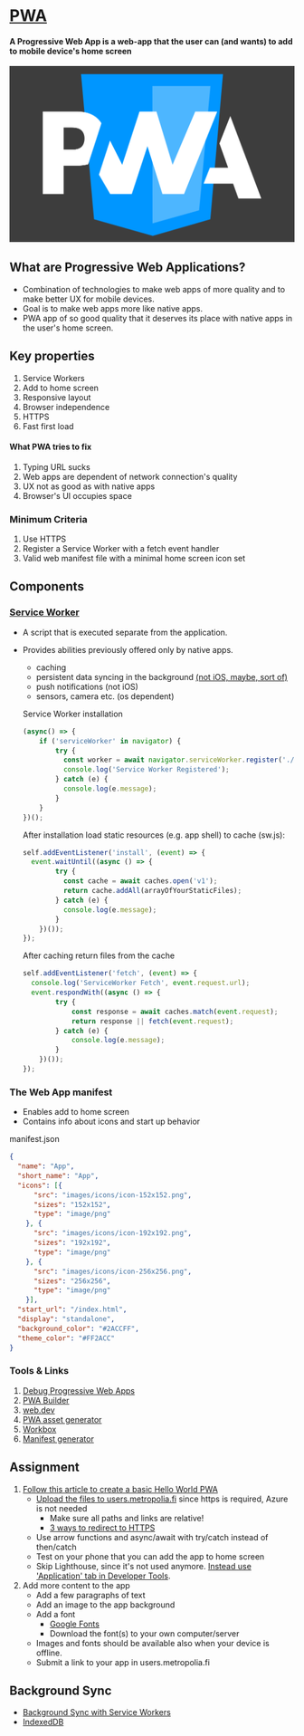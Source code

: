 # [PWA](https://developer.mozilla.org/en-US/docs/Web/Progressive_web_apps)
#### A Progressive Web App is a web-app that the user can (and wants) to add to mobile device's home screen
![PWA](images/pwa.png)

## What are Progressive Web Applications?
* Combination of technologies to make web apps of more quality and to make better UX for mobile devices.
* Goal is to make web apps more like native apps.
* PWA app of so good quality that it deserves its place with native apps in the user's home screen.

## Key properties
1. Service Workers
2. Add to home screen
3. Responsive layout
4. Browser independence
5. HTTPS
6. Fast first load

#### What PWA tries to fix
1. Typing URL sucks
2. Web apps are dependent of network connection's quality
3. UX not as good as with native apps
4. Browser's UI occupies space

### Minimum Criteria
1. Use HTTPS
2. Register a Service Worker with a fetch event handler
3. Valid web manifest file with a minimal home screen icon set

## Components

### [Service Worker](https://developer.mozilla.org/en-US/docs/Web/API/Service_Worker_API)
* A script that is executed separate from the application.
* Provides abilities previously offered only by native apps.
  * caching
  * persistent data syncing in the background [(not iOS, maybe, sort of)](https://medium.com/@firt/iphone-11-ipados-and-ios-13-for-pwas-and-web-development-5d5d9071cc49)
  * push notifications (not iOS)
  * sensors, camera etc. (os dependent)
  
  Service Worker installation
  ```javascript
  (async() => {
      if ('serviceWorker' in navigator) {
          try {
            const worker = await navigator.serviceWorker.register('./sw.js');
            console.log('Service Worker Registered');
          } catch (e) {
            console.log(e.message);
          }
      }
  })();
  ```
  
  After installation load static resources (e.g. app shell) to cache (sw.js):
  ```javascript
  self.addEventListener('install', (event) => {
    event.waitUntil((async () => {
          try {
            const cache = await caches.open('v1');
            return cache.addAll(arrayOfYourStaticFiles);
          } catch (e) {
            console.log(e.message);
          }
      })());
  });
  ```
  After caching return files from the cache
  ```javascript
  self.addEventListener('fetch', (event) => {
    console.log('ServiceWorker Fetch', event.request.url);
    event.respondWith((async () => {
          try {
              const response = await caches.match(event.request);
              return response || fetch(event.request);
          } catch (e) {
              console.log(e.message);
          }
      })());
  });
  ``` 
 
### The Web App manifest
* Enables add to home screen
* Contains info about icons and start up behavior

manifest.json
```json
{
  "name": "App",
  "short_name": "App",
  "icons": [{
      "src": "images/icons/icon-152x152.png",
      "sizes": "152x152",
      "type": "image/png"
    }, {
      "src": "images/icons/icon-192x192.png",
      "sizes": "192x192",
      "type": "image/png"
    }, {
      "src": "images/icons/icon-256x256.png",
      "sizes": "256x256",
      "type": "image/png"
    }],
  "start_url": "/index.html",
  "display": "standalone",
  "background_color": "#2ACCFF",
  "theme_color": "#FF2ACC"
}
```

### Tools & Links
1. [Debug Progressive Web Apps](https://developer.chrome.com/docs/devtools/progressive-web-apps)
2. [PWA Builder](https://www.pwabuilder.com/)
3. [web.dev](https://web.dev/progressive-web-apps/)
4. [PWA asset generator](https://www.npmjs.com/package/pwa-asset-generator)
5. [Workbox](https://developer.chrome.com/docs/workbox/)
6. [Manifest generator](https://progressier.com/pwa-manifest-generator)

## Assignment
1. [Follow this article to create a basic Hello World PWA](https://medium.com/james-johnson/a-simple-progressive-web-app-tutorial-f9708e5f2605)
   * [Upload the files to users.metropolia.fi](https://www.youtube.com/watch?v=CDXEu4piXRA&list=PLKenVLUxjmH-y89AiiI2xcXDy5QG83D4K&index=7&ab_channel=IlkkaKylm%C3%A4niemi-Metropolia) since https is required, Azure is not needed
     * Make sure all paths and links are relative!
     * [3 ways to redirect to HTTPS](https://www.eukhost.com/kb/3-simple-ways-to-redirect-a-website-from-http-to-https/)
   * Use arrow functions and async/await with try/catch instead of then/catch
   * Test on your phone that you can add the app to home screen
   * Skip Lighthouse, since it's not used anymore. [Instead use 'Application' tab in Developer Tools](https://developer.chrome.com/docs/devtools/progressive-web-apps). 
2. Add more content to the app
   * Add a few paragraphs of text
   * Add an image to the app background
   * Add a font
      * [Google Fonts](https://fonts.google.com/)
      * Download the font(s) to your own computer/server
   * Images and fonts should be available also when your device is offline.
   * Submit a link to your app in users.metropolia.fi
   
   
## Background Sync
* [Background Sync with Service Workers](https://davidwalsh.name/background-sync)
* [IndexedDB](https://developer.mozilla.org/en-US/docs/Web/API/IndexedDB_API/Using_IndexedDB)
